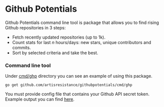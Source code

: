 # Github Potentials

Github Potentials command line tool is package that allows you to find rising Github repositories in 3 steps:
  - Fetch recently updated repositories (up to 1k).
  - Count stats for last *n* hours/days: new stars, unique contributors and commits.
  - Sort by selected criteria and take the best.

### Command line tool
Under [cmd/ghp](https://github.com/ArtIsResistance/GithubPotentials/tree/master/cmd/ghp) directory you can see an example of using this package.

`go get github.com/artisresistance/githubpotentials/cmd/ghp`

You must provide config file that contains your Github API secret token.
Example output you can find [here](https://githubpotentials.azurewebsites.net/data.json).